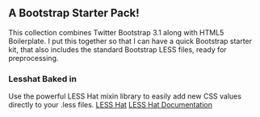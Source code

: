 ## A Bootstrap Starter Pack!

This collection combines Twitter Bootstrap 3.1 along with HTML5 Boilerplate. I put this together so that I can have a quick Bootstrap starter kit, that also includes the standard Bootstrap LESS files, ready for preprocessing. 

### Lesshat Baked in

Use the powerful LESS Hat mixin library to easily add new CSS values directly to your .less files. 
[LESS Hat](http://lesshat.madebysource.com/ "LESS hat")
[LESS Hat Documentation](https://github.com/csshat/lesshat/blob/master/README.md "LESS hat Docs")